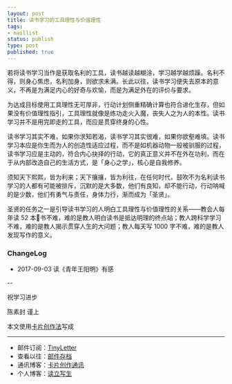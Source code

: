 ```yaml
--- 
layout: post
title: 读书学习的工具理性与价值理性
tags: 
- maillist
status: publish
type: post
published: true
---
```



若将读书学习当作是获取名利的工具，读书越读越糊涂，学习越学越烦躁。名利不得，则身心焦虑，名利加身，则欲求未满。长此以往，读书学习便失去原本的意义，不再是为满足内心的好奇与欢愉，而是为满足外在的评价与要求。

为达成目标使用工具理性无可厚非，行动计划侧重精确计算也符合进化生存，但如果没有价值理性指引，工具理性就像是练功走火入魔，丧失人之为人的本性。读书学习并不是用完即走的工具，而应是贯穿终身的心性。

读书学习其实不难，如果你求知若渴，读书学习其实很难，如果你欲壑难填。读书学习本应是你生而为人的创造性适应过程，而不是如机器动物一般被驯服的过程，读书学习应是主动的，符合内心抉择的行动，它的真正意义并不在外在功利，而在于从内部改造自己的生活方式，是「身心之学」，核心是自我修养。

须知天下熙熙，皆为利来；天下攘攘，皆为利往，在任何时代，鼓吹不为名利读书学习的人都有可能被排斥，沉默的是大多数，他们有良知，却不能行动，行动呐喊的是少数，他们有勇气与责任，身体力行，渐而成为「圣贤」。

圣贤的任务之一是引导读书学习的人明白工具理性与价值理性的关系——教会人每年读 52 本书不难，难的是教人明白读书是抵达明理的终点站；教人跨科学学习不难，难的是教人揭示贯穿人生的大问题；教人每天写 1000 字不难，难的是教人发现写作的意义。

### ChangeLog

- 2017-09-03 读《青年王阳明》有感

--

祝学习进步

陈素封 谨上

本文使用[卡片创作法](http://cnfeat.com/blog/2016/11/20/NabokovWriteStyle/)写成

----

- 邮件订阅：[TinyLetter](http://tinyletter.com/cnfeat) 
- 查看以往：[邮件存档](http://tinyletter.com/cnfeat/archive)
- 通讯博客：[卡片创作通讯](http://mesule.com) 
- 个人博客：[读立写生](http://cnfeat.com)

